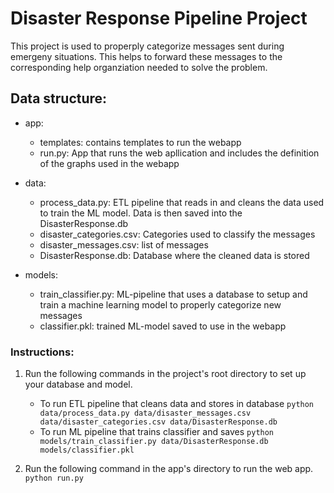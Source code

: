 # Disaster Response Pipeline Project

This project is used to properply categorize messages sent during emergeny situations. This helps to forward these messages to the corresponding help organziation needed to solve the problem.

## Data structure:

- app:
   -  templates: contains templates to run the webapp
   -  run.py: App that runs the web apllication and includes the definition of the graphs used in the webapp
 
- data:
  - process_data.py: ETL pipeline that reads in and cleans the data used to train the ML model. Data is then saved into the DisasterResponse.db
  - disaster_categories.csv: Categories used to classify the messages
  - disaster_messages.csv: list of messages
  - DisasterResponse.db: Database where the cleaned data is stored
 
- models:
  - train_classifier.py: ML-pipeline that uses a database to setup and train a machine learning model to properly categorize new messages
  - classifier.pkl: trained ML-model saved to use in the webapp

### Instructions:
1. Run the following commands in the project's root directory to set up your database and model.

    - To run ETL pipeline that cleans data and stores in database
        `python data/process_data.py data/disaster_messages.csv data/disaster_categories.csv data/DisasterResponse.db`
    - To run ML pipeline that trains classifier and saves
        `python models/train_classifier.py data/DisasterResponse.db models/classifier.pkl`

2. Run the following command in the app's directory to run the web app.
    `python run.py`
